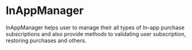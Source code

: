 # InAppManager
InAppManager helps user to manage their all types of In-app purchase subscriptions and also provide methods to validating user subscription, restoring purchases and others.
